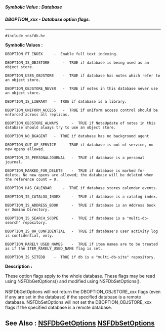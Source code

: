 ##### Symbolic Value : Database
##### DBOPTION_xxx - Database option flags.
---
```
#include <nsfdb.h>
```

**Symbolic Values :**

	DBOPTION_FT_INDEX	  -  Enable full text indexing.

	DBOPTION_IS_OBJSTORE	  -  TRUE if database is being used as an object store.

	DBOPTION_USES_OBJSTORE	  -  TRUE if database has notes which refer to an object store.

	DBOPTION_OBJSTORE_NEVER	  -  TRUE if notes in this database never use an object store.

	DBOPTION_IS_LIBRARY	  -  TRUE if database is a library.

	DBOPTION_UNIFORM_ACCESS	  -  TRUE if uniform access control should be enforced across all replicas.

	DBOPTION_OBJSTORE_ALWAYS	  -  TRUE if NoteUpdate of notes in this database should always try to use an object store.

	DBOPTION_NO_BGAGENT	  -  TRUE if database has no background agent.

	DBOPTION_OUT_OF_SERVICE	  -  TRUE if database is out-of-service, no new opens allowed.

	DBOPTION_IS_PERSONALJOURNAL	  -  TRUE if database is a personal journal.

	DBOPTION_MARKED_FOR_DELETE	  -  TRUE if database is marked for delete. No new opens are allowed; the database will be deleted when the reference count = 0.

	DBOPTION_HAS_CALENDAR	  -  TRUE if database stores calendar events.

	DBOPTION_IS_CATALOG_INDEX	  -  TRUE if database is a catalog index.

	DBOPTION_IS_ADDRESS_BOOK	  -  TRUE if database is an Address book or Domino Directory.

	DBOPTION_IS_SEARCH_SCOPE	  -  TRUE if database is a "multi-db-search" repository.

	DBOPTION_IS_UA_CONFIDENTIAL	  -  TRUE if database's user activity log is confidential, only.

	DBOPTION_RARELY_USED_NAMES	  -  TRUE if item names are to be treated as if the ITEM_RARELY_USED_NAME flag is set.

	DBOPTION_IS_SITEDB	  -  TRUE if db is a "multi-db-site" repository.


**Description :**

These option flags apply to the whole database.  These flags may be read using NSFDbGetOptions() and modified using NSFDbSetOptions().<br>
<br>
NSFDbGetOptions will not return the DBOPTION_OBJSTORE_xxx flags (even if any are set in the database) if the specified database is a remote database.  NSFDbSetOptions will not set the DBOPTION_OBJSTORE_xxx flags if the specified database is a remote database. 


**See Also :**
[NSFDbGetOptions](/domino-c-api-docs/reference/Func/NSFDbGetOptions)
[NSFDbSetOptions](/domino-c-api-docs/reference/Func/NSFDbSetOptions)
---
